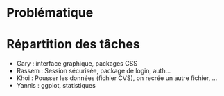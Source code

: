 # Problématique


# Répartition des tâches
- Gary : interface graphique, packages CSS
- Rassem : Session sécurisée, package de login, auth...
- Khoi : Pousser les données (fichier CVS), on recrée un autre fichier, ...
- Yannis : ggplot, statistiques
